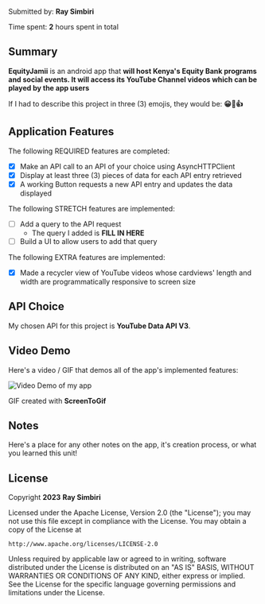 Submitted by: **Ray Simbiri**

Time spent: **2** hours spent in total

## Summary

**EquityJamii** is an android app that **will host Kenya's Equity Bank programs and social events. It will access its YouTube Channel videos which can be played by the app users**

If I had to describe this project in three (3) emojis, they would be: **😀👏👍**

## Application Features

The following REQUIRED features are completed:

- [x] Make an API call to an API of your choice using AsyncHTTPClient
- [x] Display at least three (3) pieces of data for each API entry retrieved
- [x] A working Button requests a new API entry and updates the data displayed

The following STRETCH features are implemented:

- [ ] Add a query to the API request
  - The query I added is **FILL IN HERE**
- [ ] Build a UI to allow users to add that query

The following EXTRA features are implemented:

- [x] Made a recycler view of YouTube videos whose cardviews' length and width are programmatically responsive to screen size

## API Choice

My chosen API for this project is **YouTube Data API V3**.

## Video Demo

Here's a video / GIF that demos all of the app's implemented features:

<img src='https://i.imgur.com/GRk31ee.gif' title='Youtube Data APIv3' width='' alt='Video Demo of my app' />

GIF created with **ScreenToGif**

<!-- Recommended tools:
- [Kap](https://getkap.co/) for macOS
- [ScreenToGif](https://www.screentogif.com/) for Windows
- [peek](https://github.com/phw/peek) for Linux. -->

## Notes

Here's a place for any other notes on the app, it's creation process, or what you learned this unit!

## License

Copyright **2023** **Ray Simbiri**

Licensed under the Apache License, Version 2.0 (the "License");
you may not use this file except in compliance with the License.
You may obtain a copy of the License at

    http://www.apache.org/licenses/LICENSE-2.0

Unless required by applicable law or agreed to in writing, software
distributed under the License is distributed on an "AS IS" BASIS,
WITHOUT WARRANTIES OR CONDITIONS OF ANY KIND, either express or implied.
See the License for the specific language governing permissions and
limitations under the License.
